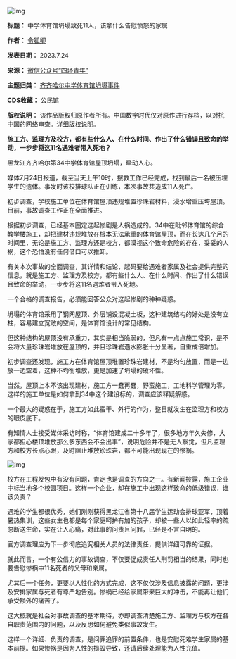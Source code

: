 ![img](https://chinadigitaltimes.net/chinese/files/2023/07/post-698528-64be7dd73acfd.)




**标题：** 中学体育馆坍塌致死11人，该拿什么告慰愤怒的家属  

**作者：** [令狐卿](https://chinadigitaltimes.net/space/四环青年)  

**发表日期：** 2023.7.24  

**来源：** [微信公众号“四环青年”](https://web.archive.org/web/https://mp.weixin.qq.com/s/BBOtd93-1ecA5_IYjFdVoA)  

**主题归类：** [齐齐哈尔中学体育馆坍塌事件](https://chinadigitaltimes.net/space/齐齐哈尔中学体育馆坍塌事件)  

**CDS收藏：** [公民馆](https://chinadigitaltimes.net/space/%E5%85%AC%E6%B0%91%E9%A6%86)  

**版权说明：** 该作品版权归原作者所有。中国数字时代仅对原作进行存档，以对抗中国的网络审查。[详细版权说明](https://chinadigitaltimes.net/chinese/copyright)。


**施工方、监理方及校方，都有些什么人、在什么时间、作出了什么错误且致命的举动，一步步将这11名遇难者带入死地？** 


黑龙江齐齐哈尔第34中学体育馆屋顶坍塌，牵动人心。


媒体7月24日报道，截至当天上午10时，搜救工作已经完成，找到最后一名被压埋学生的遗体。事发时该校排球队正在训练，本次事故共造成11人死亡。


初步调查，学校施工单位在体育馆屋顶违规堆置珍珠岩材料，浸水增重压垮屋顶。目前，事故调查工作正在全面推进。


根据初步调查，已经基本圈定这起惨剧是人祸造成的。34中在毗邻体育馆的综合教学楼施工，却把建材违规堆放在根本无法承重的体育馆屋顶，而在长达几个月的时间里，无论是施工方、监理方还是校方，都漠视这个致命危险的存在，妥妥的人祸，这个恐怕没有任何借口可以推卸。


有关本次事故的全面调查，其详情和结论，起码要给遇难者家属及社会提供完整的信息，就是施工方、监理方及校方，都有些什么人、在什么时间、作出了什么错误且致命的举动，一步步将这11名遇难者带入死地。


一个合格的调查报告，必须能回答公众对这起惨剧的种种疑惑。


坍塌的体育馆采用了钢网屋顶、外层铺设混凝土板，这种建筑结构的好处是没有立柱，容易建立宽敞的空间，是体育馆设计的常见结构。


但这种结构的屋顶没有承重力，其实是相当脆弱的，但凡有一点点施工常识，是不会将大量珍珠岩堆放在屋顶的，并且珍珠岩遇水膨胀十分显著，自重成倍增加。


初步调查还发现，施工方在体育馆屋顶堆置珍珠岩建材，不是均匀放置，而是一边放一边空着，这种不均衡堆放，更是加速了坍塌的破坏性。


当然，屋顶上本不该出现建材，施工方一蠢再蠢，野蛮施工，工地科学管理为零，这样的施工单位是如何拿到34中这个建设标的，调查应该释疑解惑。


一个最大的疑惑在于，施工方如此蛮干、外行的作为，整日就发生在监理方和校方的眼皮底下。


有知情人士接受媒体采访时称，“体育馆建成二十多年了，很多地方年久失修，大家都担心楼顶堆放那么多东西会不会出事”，说明危险并不是无人察觉，但凡监理方和校方长点心眼，及时阻止堆放珍珠岩，都不可能出现现在的惨祸。


![img](https://chinadigitaltimes.net/chinese/files/2023/07/post-698528-64be7dd8baeec.)


校方在工程发包中有没有问题，肯定也是调查的方向之一。有新闻披露，施工企业中标当地多个校园项目。这样一个企业，却在施工中出现这样致命的低级错误，谁该负责？


遇难的学生都很优秀，她们刚刚获得黑龙江省第十八届学生运动会排球亚军，顶着暑热集训，这些女生也都是每个家庭呵护有加的孩子，却被一些人以如此轻率的疏忽断送生命，实在让人心痛，对此事的问责且问罪，已经是不言自明的。


官方调查理应为下一步彻底追究相关人员的法律责任，提供详细可靠的证据。


就此而言，一个有公信力的事故调查，不仅要促成责任人刑罚相当的结果，同时也要告慰惨祸中11名死者的父母和亲属。


尤其后一个任务，更要以人性化的方式完成，这不仅仅涉及信息披露的问题，更涉及安排家属与死者有尊严地告别。惨祸已经给家属带来巨大的冲击，不能再让他们承受额外的痛苦了。


这大概就是社会对事故调查的基本期待，亦即调查清楚施工方、监理方与校方在各自职责范围内的问题，以及反思如何避免类似事故发生。


这样一个详细、负责的调查，是问罪追罪的前置条件，也是安慰死难学生家属的基本前提。如果惨祸是因为人性的损毁导致，还请后续处理能为人性充值。

